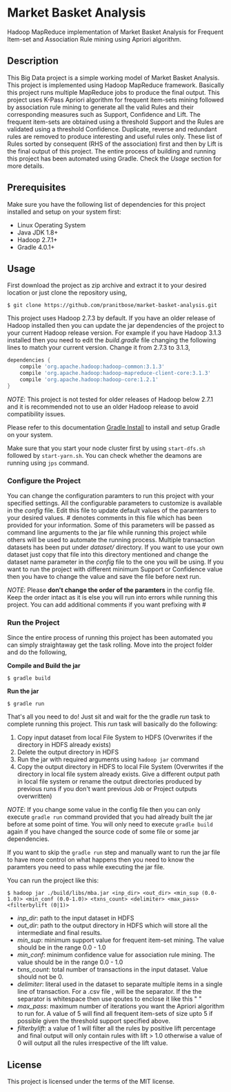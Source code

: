 # Market Basket Analysis
Hadoop MapReduce implementation of Market Basket Analysis for Frequent Item-set and Association Rule mining using Apriori algorithm.

## Description
This Big Data project is a simple working model of Market Basket Analysis. This project is implemented using Hadoop MapReduce
framework. Basically this project runs multiple MapReduce jobs to produce the final output. This project uses K-Pass Apriori algorithm for frequent item-sets mining followed by association rule mining to generate all the valid Rules and their corresponding measures such as Support, Confidence and Lift. The frequent item-sets are obtained using a threshold Support and the Rules are validated using a threshold Confidence. Duplicate, reverse and redundant rules are removed to produce interesting and useful rules only. These list of Rules sorted by consequent (RHS of the association) first and then by Lift is the final output of this project. The entire process of building and running this project has been automated using Gradle. Check the _Usage_ section for more details.

## Prerequisites
Make sure you have the following list of dependencies for this project installed and setup on your system first:

- Linux Operating System
- Java JDK 1.8+
- Hadoop 2.7.1+
- Gradle 4.0.1+

## Usage
First download the project as zip archive and extract it to your desired location or just clone the repository using,

```
$ git clone https://github.com/pranitbose/market-basket-analysis.git
```

This project uses Hadoop 2.7.3 by default. If you have an older release of Hadoop installed then you can update the jar dependencies of the project to your current Hadoop release version. For example if you have Hadoop 3.1.3 installed then you need to edit the _build.gradle_ file changing the following lines to match your current version. Change it from 2.7.3 to 3.1.3,

```groovy
dependencies {
	compile 'org.apache.hadoop:hadoop-common:3.1.3'
	compile 'org.apache.hadoop:hadoop-mapreduce-client-core:3.1.3'
	compile 'org.apache.hadoop:hadoop-core:1.2.1'
}
```

*NOTE*: This project is not tested for older releases of Hadoop below 2.7.1 and it is recommended not to use an older Hadoop release to avoid compatibility issues.

Please refer to this documentation [Gradle Install](https://gradle.org/install/) to install and setup Gradle on your system.

Make sure that you start your node cluster first by using `start-dfs.sh` followed by `start-yarn.sh`. You can check whether the deamons are running using `jps` command.

### Configure the Project
You can change the configuration paramters to run this project with your specified settings. All the configurable parameters to customize is available in the _config_ file. Edit this file to update default values of the paramters to your desired values.
*#* denotes comments in this file which has been provided for your information. Some of this parameters will be passed as command line arguments to the jar file while running this project while others will be used to automate the running process. Multiple transaction datasets has been put under _dataset/_ directory. If you want to use your own dataset just copy that file into this directory mentioned and change the dataset name parameter in the _config_ file to the one you will be using. If you want to run the project with different minimum Support or Confidence value then you have to change the value and save the file before next run. 

_NOTE_: Please **don't change the order of the paramters** in the config file. Keep the order intact as it is else you will run into errors while running this project. You can add additional comments if you want prefixing with # 

### Run the Project
Since the entire process of running this project has been automated you can simply straightaway get the task rolling.
Move into the project folder and do the following,

__Compile and Build the jar__

```
$ gradle build
```

__Run the jar__

```
$ gradle run
```

That's all you need to do! Just sit and wait for the the gradle _run_ task to complete running this project. This _run_ task will basically do the following:
1. Copy input dataset from local File System to HDFS (Overwrites if the directory in HDFS already exists)
2. Delete the output directory in HDFS
3. Run the jar with required arguments using `hadoop jar` command
4. Copy the output directory in HDFS to local File System (Overwrites if the directory in local file system already exists. Give a different output path in local file system or rename the output directories produced by previous runs if you don't want previous Job or Project outputs overwritten)

_NOTE_: If you change some value in the config file then you can only execute `gradle run` command provided that you had already built the jar before at some point of time. You will only need to execute `gradle build` again if you have changed the source code of some file or some jar dependencies.

If you want to skip the `gradle run` step and manually want to run the jar file to have more control on what happens then you need to know the paramters you need to pass while executing the jar file.

You can run the project like this:

```
$ hadoop jar ./build/libs/mba.jar <inp_dir> <out_dir> <min_sup (0.0-1.0)> <min_conf (0.0-1.0)> <txns_count> <delimiter> <max_pass> <filterbylift (0|1)>
```

- *inp_dir*: path to the input dataset in HDFS
- *out_dir*: path to the output directory in HDFS which will store all the intermediate and final results.
- *min_sup*: minimum support value for frequent item-set mining. The value should be in the range 0.0 - 1.0
- *min_conf*: minimum confidence value for association rule mining. The value should be in the range 0.0 - 1.0
- *txns_count*: total number of transactions in the input dataset. Value should not be 0.
- *delimiter*: literal used in the dataset to separate multiple items in a single line of transaction. For a .csv file , will be the separator. If the the separator is whitespace then use qoutes to enclose it like this " "
- *max_pass*: maximum number of iterations you want the Apriori algorithm to run for. A value of 5 will find all frequent item-sets of size upto 5 if possible given the threshold support specified above.
- *filterbylift*: a value of 1 will filter all the rules by positive lift percentage and final output will only contain rules with lift > 1.0 otherwise a value of 0 will output all the rules irrespective of the lift value.

## License
This project is licensed under the terms of the MIT license.
